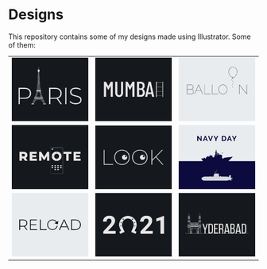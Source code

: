 # Designs
This repository contains some of my designs made using Illustrator.
Some of them:
<table>
    <tr>
      <td><img src="2020-12/png/18.12.2020.png"></td>
      <td><img src="2020-12/png/27.12.2020.png"></td>
      <td><img src="2020-11/png/22.11.2020.png"></td>
    </tr>
    <tr>
      <td><img src="2020-12/png/08.12.2020.png"></td>
      <td><img src="2021-01/png/16.01.2021.png"></td>
      <td><img src="2020-12/png/04.12.2020.png"></td>
    </tr>
    <tr>
      <td><img src="2020-11/png/25.11.2020.png"></td>
      <td><img src="2021-01/png/01.01.2021.png"></td>
      <td><img src="2020-12/png/20.12.2020.png"></td>
    </tr>
</table>
